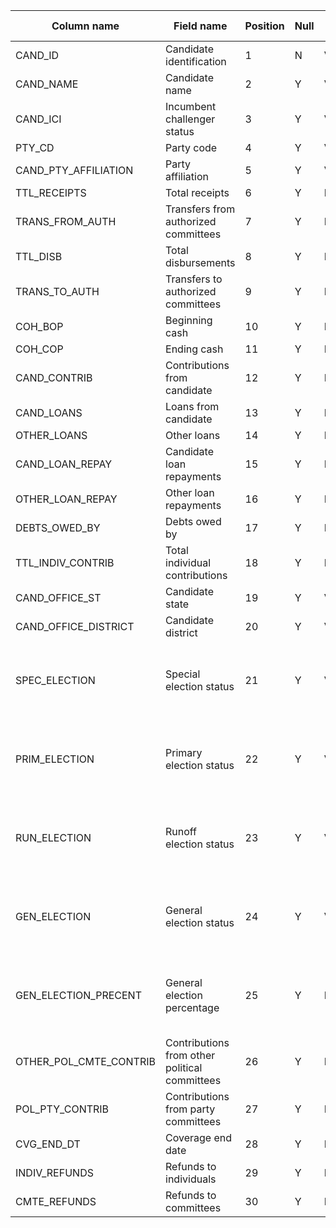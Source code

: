 | Column name            | Field name                                    | Position | Null | Data type        | Description                                            | Example data      |
|------------------------|-----------------------------------------------|----------|------|------------------|--------------------------------------------------------|-------------------|
| CAND_ID                | Candidate identification                      | 1        | N    | VARCHAR2 (9)     |                                                        | H8VA01233         |
| CAND_NAME              | Candidate name                                | 2        | Y    | VARCHAR2(200)    |                                                        | Martha Washington |
| CAND_ICI               | Incumbent challenger status                   | 3        | Y    | VARCHAR2(1)      |                                                        | I                 |
| PTY_CD                 | Party code                                    | 4        | Y    | VARCHAR2(1)      |                                                        | NON               |
| CAND_PTY_AFFILIATION   | Party affiliation                             | 5        | Y    | VARCHAR2(3)      |                                                        | NON               |
| TTL_RECEIPTS           | Total receipts                                | 6        | Y    | Number(14,2)     |                                                        | 345,456.34        |
| TRANS_FROM_AUTH        | Transfers from authorized committees          | 7        | Y    | Number(14,2)     |                                                        | 4000.00           |
| TTL_DISB               | Total disbursements                           | 8        | Y    | Number(14,2)     |                                                        | 175645.21         |
| TRANS_TO_AUTH          | Transfers to authorized committees            | 9        | Y    | Number(14,2)     |                                                        | 0.00              |
| COH_BOP                | Beginning cash                                | 10       | Y    | Number(14,2)     |                                                        | 845901.23         |
| COH_COP                | Ending cash                                   | 11       | Y    | Number(14,2)     |                                                        | 915671.43         |
| CAND_CONTRIB           | Contributions from candidate                  | 12       | Y    | Number(14,2)     |                                                        | 500.00            |
| CAND_LOANS             | Loans from candidate                          | 13       | Y    | Number(14,2)     |                                                        | 250000.00         |
| OTHER_LOANS            | Other loans                                   | 14       | Y    | Number(14,2)     |                                                        | 0.00              |
| CAND_LOAN_REPAY        | Candidate loan repayments                     | 15       | Y    | Number(14,2)     |                                                        | 100000.00         |
| OTHER_LOAN_REPAY       | Other loan repayments                         | 16       | Y    | Number(14,2)     |                                                        | 0.00              |
| DEBTS_OWED_BY          | Debts owed by                                 | 17       | Y    | Number(14,2)     |                                                        | 250.00            |
| TTL_INDIV_CONTRIB      | Total individual contributions                | 18       | Y    | Number(14,2)     |                                                        | 450000.00         |
| CAND_OFFICE_ST         | Candidate state                               | 19       | Y    | VARCHAR2(2       |                                                        | VA                |
| CAND_OFFICE_DISTRICT   | Candidate district                            | 20       | Y    | VARCHAR2(2)      |                                                        | 01                |
| SPEC_ELECTION          | Special election status                       | 21       | Y    | VARCHAR2(1)      | Election result data included in 1996-2006 files only. | W                 |
| PRIM_ELECTION          | Primary election status                       | 22       | Y    | VARCHAR2(1)      | Election result data included in 1996-2006 files only. | L                 |
| RUN_ELECTION           | Runoff election status                        | 23       | Y    | VARCHAR2(1)      | Election result data included in 1996-2006 files only. | L                 |
| GEN_ELECTION           | General election status                       | 24       | Y    | VARCHAR2(1)      | Election result data included in 1996-2006 files only. | W                 |
| GEN_ELECTION_PRECENT   | General election percentage                   | 25       | Y    | Number(7,4)      | Election result data included in 1996-2006 files only. | 63.2              |
| OTHER_POL_CMTE_CONTRIB | Contributions from other political committees | 26       | Y    | Number(14,2)     |                                                        | 200000.00         |
| POL_PTY_CONTRIB        | Contributions from party committees           | 27       | Y    | Number(14,2)     |                                                        | 200000.00         |
| CVG_END_DT             | Coverage end date                             | 28       | Y    | DATE(MM/DD/YYYY) | Through date                                           | 10/19/2018        |
| INDIV_REFUNDS          | Refunds to individuals                        | 29       | Y    | Number(14,2)     |                                                        | 4000.00           |
| CMTE_REFUNDS           | Refunds to committees                         | 30       | Y    | Number(14,2)     |                                                        | 100.00            |
